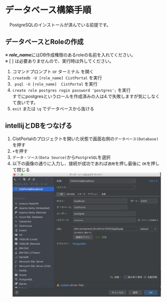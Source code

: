 # データベース構築手順
　PostgreSQLのインストールが済んでいる前提です。
## データベースとRoleの作成
※ ***role_name***にはDB作成権限のあるroleの名前を入れてください。  
※  [ ] は必要ありませんので、実行時は外してください。
1. コマンドプロンプト or ターミナル を開く
1. ` createdb -U [role_name] CistPortal `  を実行  
1. ` psql -U [role_name]  CistPortal` を実行
1. ` create role postgres rogin password 'postgres'; ` を実行  
すでにpostgresというロールを作成済みの人は4.で失敗しますが気にしなくて良いです。
1. ` exit ` または ` \q ` でデータベースから抜ける

## intellijとDBをつなげる
1. CistPortalのプロジェクトを開いた状態で画面右側の` データベース(Database) `を押す
1. ` + `を押す
1. ` データ・ソース(Data Source) `から` PostgreSQL `を選択
1. 以下の画像の通りに入力し、接続が成功であれば`適用`を押し最後に `OK`を押して閉じる
![image](DB接続設定.png)
